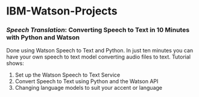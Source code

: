 # IBM-Watson-Projects

### *Speech Translation*: Converting Speech to Text in 10 Minutes with Python and Watson
Done using Watson Speech to Text and Python. In just ten minutes you can have your own speech to text model converting audio files to text. 
Tutorial shows:
1. Set up the Watson Speech to Text Service
2. Convert Speech to Text using Python and the Watson API
3. Changing language models to suit your accent or language
